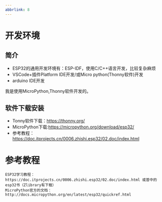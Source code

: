 ```yaml
---
abbrlink: 8
---
```

# 开发环境

## 简介

- ESP32的通用开发环境有：ESP-IDF，使用C/C++语言开发，比较复杂麻烦
- VSCode+插件Platform IDE开发/或Micro python(Thonny软件)开发
- arduino IDE开发

我是使用MicroPython,Thonny软件开发的。

## 软件下载安装

- Tonny软件下载：https://thonny.org/
- MicroPython下载:https://micropython.org/download/esp32/
- 参考教程：https://doc.itprojects.cn/0006.zhishi.esp32/02.doc/index.html

# 参考教程

```
ESP32学习教程：https://doc.itprojects.cn/0006.zhishi.esp32/02.doc/index.html 或普中的esp32书（Zlibrary有下载）
MicroPython官方的文档：http://docs.micropython.org/en/latest/esp32/quickref.html
```

